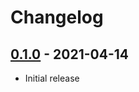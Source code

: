 # Changelog

## [0.1.0] - 2021-04-14

- Initial release

<!-- http://keepachangelog.com/ -->

<!-- [0.1.1]: https://github.com/cdj/cdj-page/compare/v0.1.0...v0.1.1 -->
[0.1.0]: https://github.com/cdj/cdj-page/releases/tag/v0.1.0

